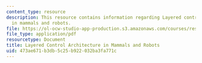 ```yaml
---
content_type: resource
description: This resource contains information regarding Layered control architecture
  in mammals and robots.
file: https://ol-ocw-studio-app-production.s3.amazonaws.com/courses/res-9-003-brains-minds-and-machines-summer-course-summer-2015/473ae671b3db5c25b922032ba3fa771c_MITRES_9_003SUM15_Lec8-3.pdf
file_type: application/pdf
resourcetype: Document
title: Layered Control Architecture in Mammals and Robots
uid: 473ae671-b3db-5c25-b922-032ba3fa771c
---
```

